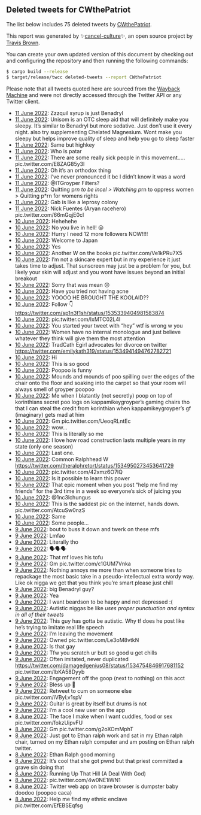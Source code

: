 ## Deleted tweets for CWthePatriot

The list below includes 75 deleted tweets by
[CWthePatriot](https://twitter.com/CWthePatriot).



This report was generated by ✨[cancel-culture](https://github.com/travisbrown/cancel-culture)✨,
an open source project by [Travis Brown](https://twitter.com/travisbrown).

You can create your own updated version of this document by checking out and configuring the
repository and then running the following commands:

```bash
$ cargo build --release
$ target/release/twcc deleted-tweets --report CWthePatriot
```

Please note that all tweets quoted here are sourced from the
[Wayback Machine](https://web.archive.org) and were not directly accessed through the Twitter API or
any Twitter client.

* [11 June 2022](https://web.archive.org/web/20220611052940/https://twitter.com/CWthePatriot/status/1535494378231214085): Zzzquil syrup is just Benadryl <!--1535494378231214085-->
* [11 June 2022](https://web.archive.org/web/20220611052828/https://twitter.com/CWthePatriot/status/1535494087767273472): Unisom is an OTC sleep aid that will definitely make you sleepy. It’s similar to Benadryl but more sedative. Just don’t use it every night. also try supplementing Chelated Magnesium. Wont make you sleepy but helps improve quality of sleep and help you go to sleep faster <!--1535494087767273472-->
* [11 June 2022](https://web.archive.org/web/20220611052432/https://twitter.com/CWthePatriot/status/1535493120749494272): Same but highkey <!--1535493120749494272-->
* [11 June 2022](https://web.archive.org/web/20220611052256/https://twitter.com/CWthePatriot/status/1535492698802573313): Who is patar <!--1535492698802573313-->
* [11 June 2022](https://web.archive.org/web/20220611034508/https://twitter.com/CWthePatriot/status/1535467901582356480): There are some really sick people in this movement….. pic.twitter.com/E8ZAG85y3l <!--1535467901582356480-->
* [11 June 2022](https://web.archive.org/web/20220611034309/https://twitter.com/CWthePatriot/status/1535467529161715712): Oh it’s an orthodox thing <!--1535467641732681728-->
* [11 June 2022](https://web.archive.org/web/20220611034309/https://twitter.com/CWthePatriot/status/1535467529161715712): I’ve never pronounced it bc I didn’t know it was a word <!--1535467529161715712-->
* [11 June 2022](https://web.archive.org/web/20220611034159/https://twitter.com/CWthePatriot/status/1535467354871582721): @ITGroyper Filters? <!--1535467354871582721-->
* [11 June 2022](https://web.archive.org/web/20220611033539/https://twitter.com/CWthePatriot/status/1535465504369889280): Quitting p*rn to be incel > Watching p*rn to oppress women > Quitting p*rn for womens rights <!--1535465504369889280-->
* [11 June 2022](https://web.archive.org/web/20220611033158/https://twitter.com/CWthePatriot/status/1535464252894392322): Gab is like a leprosy colony <!--1535464252894392322-->
* [11 June 2022](https://web.archive.org/web/20220611032919/https://twitter.com/CWthePatriot/status/1535464060812021760): Nick Fuentes (Aryan racehero) pic.twitter.com/66mGqjE0cl <!--1535464060812021760-->
* [10 June 2022](https://web.archive.org/web/20220610220333/https://twitter.com/CWthePatriot/status/1535382065423601664): Hehehehe <!--1535382065423601664-->
* [10 June 2022](https://web.archive.org/web/20220610215606/https://twitter.com/CWthePatriot/status/1535380060844150784): No you live in hell! 😒 <!--1535380060844150784-->
* [10 June 2022](https://web.archive.org/web/20220610215104/https://twitter.com/CWthePatriot/status/1535378933339672576): Hurry I need 12 more followers NOW!!!! <!--1535378933339672576-->
* [10 June 2022](https://web.archive.org/web/20220610212202/https://twitter.com/CWthePatriot/status/1535371550584545280): Welcome to Japan <!--1535371550584545280-->
* [10 June 2022](https://web.archive.org/web/20220610204347/https://twitter.com/CWthePatriot/status/1535361965362556929): Yes <!--1535361965362556929-->
* [10 June 2022](https://web.archive.org/web/20220610204225/https://twitter.com/CWthePatriot/status/1535361610436358144): Another W on the books pic.twitter.com/Ve1kPRu7X5 <!--1535361610436358144-->
* [10 June 2022](https://web.archive.org/web/20220610201004/https://twitter.com/CWthePatriot/status/1535353520039206912): I’m not a skincare expert but in my experience it just takes time to adjust. That sunscreen may just be a problem for you, but likely your skin will adjust and you wont have issues beyond an initial breakout <!--1535353520039206912-->
* [10 June 2022](https://web.archive.org/web/20220610200500/https://twitter.com/CWthePatriot/status/1535352178562412544): Sorry that was mean 😞 <!--1535352229732880385-->
* [10 June 2022](https://web.archive.org/web/20220610200500/https://twitter.com/CWthePatriot/status/1535352178562412544): Have you tried not having acne <!--1535352178562412544-->
* [10 June 2022](https://web.archive.org/web/20220610200133/https://twitter.com/CWthePatriot/status/1535351395976478720): YOOOO HE BROUGHT THE KOOLAID?? <!--1535351395976478720-->
* [10 June 2022](https://web.archive.org/web/20220610200117/https://twitter.com/CWthePatriot/status/1535351179550392320): Follow 👇 https://twitter.com/sp1n3f1sh/status/1535339404981583874 <!--1535351179550392320-->
* [10 June 2022](https://web.archive.org/web/20220610200028/https://twitter.com/CWthePatriot/status/1535351128811982848): pic.twitter.com/IxMTC02L4I <!--1535351128811982848-->
* [10 June 2022](https://web.archive.org/web/20220610180024/https://twitter.com/CWthePatriot/status/1535320784272433152): You started your tweet with “hey” wtf is wrong w you <!--1535320784272433152-->
* [10 June 2022](https://web.archive.org/web/20220610175749/https://twitter.com/CWthePatriot/status/1535319183721787392): Women have no internal monologue and just believe whatever they think will give them the most attention <!--1535319382699610112-->
* [10 June 2022](https://web.archive.org/web/20220610175749/https://twitter.com/CWthePatriot/status/1535319183721787392): TradCath Egirl advocates for divorce on twitter https://twitter.com/emilykath319/status/1534941494762782721 <!--1535319183721787392-->
* [10 June 2022](https://web.archive.org/web/20220610174740/https://twitter.com/CWthePatriot/status/1535317721201577985): Hi <!--1535317721201577985-->
* [10 June 2022](https://web.archive.org/web/20220610153808/https://twitter.com/CWthePatriot/status/1535285037192466433): This is so good <!--1535285037192466433-->
* [10 June 2022](https://web.archive.org/web/20220610153502/https://twitter.com/CWthePatriot/status/1535284221538729985): Poopoo is funny <!--1535284221538729985-->
* [10 June 2022](https://web.archive.org/web/20220610153358/https://twitter.com/CWthePatriot/status/1535284083470651392): Mounds and mounds of poo spilling over the edges of the chair onto the floor and soaking into the carpet so that your room will always smell of groyper poopoo <!--1535284083470651392-->
* [10 June 2022](https://web.archive.org/web/20220610153137/https://twitter.com/CWthePatriot/status/1535283354634899456): Me when I blatantly (not secretly) poop on top of korinthians secret poo logs on kappamikeygroyper’s gaming chairs tho that I can steal the credit from korinthian when kappamikeygroyper’s gf (imaginary) gets mad at him <!--1535283354634899456-->
* [10 June 2022](https://web.archive.org/web/20220610150415/https://twitter.com/CWthePatriot/status/1535276323031027714): Gm pic.twitter.com/UeoqRLntEc <!--1535276323031027714-->
* [10 June 2022](https://web.archive.org/web/20220610131543/https://twitter.com/CWthePatriot/status/1535249092523139074): wow… <!--1535249092523139074-->
* [10 June 2022](https://web.archive.org/web/20220610064526/https://twitter.com/CWthePatriot/status/1535151056648228864): This is literally so me <!--1535151056648228864-->
* [10 June 2022](https://web.archive.org/web/20220610060224/https://twitter.com/CWthePatriot/status/1535140099679145984): I love how road construction lasts multiple years in my state (only one season) <!--1535140099679145984-->
* [10 June 2022](https://web.archive.org/web/20220610055237/https://twitter.com/CWthePatriot/status/1535137709714313216): Last one. <!--1535137709714313216-->
* [10 June 2022](https://web.archive.org/web/20220610055106/https://twitter.com/CWthePatriot/status/1535137244490567680): Common Ralphhead W https://twitter.com/theralphretort/status/1534950273453641729 <!--1535137244490567680-->
* [10 June 2022](https://web.archive.org/web/20220610052515/https://twitter.com/CWthePatriot/status/1535130812428918786): pic.twitter.com/42xmz6O7lQ <!--1535130812428918786-->
* [10 June 2022](https://web.archive.org/web/20220610052209/https://twitter.com/CWthePatriot/status/1535130099946663936): Is it possible to learn this power <!--1535130099946663936-->
* [10 June 2022](https://web.archive.org/web/20220610052030/https://twitter.com/CWthePatriot/status/1535129688795844609): That epic moment when you post “help me find my friends” for the 3rd time in a week so everyone’s sick of juicing you <!--1535129688795844609-->
* [10 June 2022](https://web.archive.org/web/20220610022913/https://twitter.com/CWthePatriot/status/1535086528522616832): @1nc3lchungus <!--1535086528522616832-->
* [10 June 2022](https://web.archive.org/web/20220610022913/https://twitter.com/CWthePatriot/status/1535086528522616832): This is the saddest pic on the internet, hands down. pic.twitter.com/AtcuSw0nzS <!--1535086320355139584-->
* [10 June 2022](https://web.archive.org/web/20220610005937/https://twitter.com/CWthePatriot/status/1535064061552930817): Same <!--1535064061552930817-->
* [10 June 2022](https://web.archive.org/web/20220610004000/https://twitter.com/CWthePatriot/status/1535059052903837697): Some people… <!--1535059052903837697-->
* [ 9 June 2022](https://web.archive.org/web/20220609234159/https://twitter.com/CWthePatriot/status/1535043418392432640): bout to buss it down and twerk on these mfs <!--1535043418392432640-->
* [ 9 June 2022](https://web.archive.org/web/20220609233240/https://twitter.com/CWthePatriot/status/1535042022301499394): Lmfao <!--1535042022301499394-->
* [ 9 June 2022](https://web.archive.org/web/20220609221531/https://twitter.com/CWthePatriot/status/1535022681753415680): Literally tho <!--1535022681753415680-->
* [ 9 June 2022](https://web.archive.org/web/20220609170232/https://twitter.com/CWthePatriot/status/1534943960103170057): 🗣🗣🗣 <!--1534943960103170057-->
* [ 9 June 2022](https://web.archive.org/web/20220609170221/https://twitter.com/CWthePatriot/status/1534943915580657666): That mf loves his tofu <!--1534943915580657666-->
* [ 9 June 2022](https://web.archive.org/web/20220609143823/https://twitter.com/CWthePatriot/status/1534906976206921729): Gm pic.twitter.com/c1GUM7Vnka <!--1534906976206921729-->
* [ 9 June 2022](https://web.archive.org/web/20220609071232/https://twitter.com/CWthePatriot/status/1534795375734689793): Nothing annoys me more than when someone tries to repackage the most basic take in a pseudo-intellectual extra wordy way. Like ok nigga we get that you think you’re smart please just chill <!--1534795375734689793-->
* [ 9 June 2022](https://web.archive.org/web/20220609070815/https://twitter.com/CWthePatriot/status/1534794296829677568): big Benadryl guy? <!--1534794296829677568-->
* [ 9 June 2022](https://web.archive.org/web/20220609063253/https://twitter.com/CWthePatriot/status/1534785402757795840): Yea <!--1534785402757795840-->
* [ 9 June 2022](https://web.archive.org/web/20220609062223/https://twitter.com/CWthePatriot/status/1534782865942032385): I want beardson to be happy and not depressed :( <!--1534782865942032385-->
* [ 9 June 2022](https://web.archive.org/web/20220609060841/https://twitter.com/CWthePatriot/status/1534779416512847872): Autistic niggas be like *uses proper punctuation and syntax in all of their tweets* <!--1534779416512847872-->
* [ 9 June 2022](https://web.archive.org/web/20220609060704/https://twitter.com/CWthePatriot/status/1534779007228469249): This guy has gotta be autistic. Why tf does he post like he’s trying to imitate real life speech <!--1534779007228469249-->
* [ 9 June 2022](https://web.archive.org/web/20220609060524/https://twitter.com/CWthePatriot/status/1534778599403687936): I’m leaving the movement <!--1534778599403687936-->
* [ 9 June 2022](https://web.archive.org/web/20220609053525/https://twitter.com/CWthePatriot/status/1534771047953620992): Owned pic.twitter.com/Le3oM8vtkN <!--1534771047953620992-->
* [ 9 June 2022](https://web.archive.org/web/20220609051408/https://twitter.com/CWthePatriot/status/1534765706947899392): Is that gay <!--1534765753563373569-->
* [ 9 June 2022](https://web.archive.org/web/20220609051408/https://twitter.com/CWthePatriot/status/1534765706947899392): Tfw you scratch ur butt so good u get chills <!--1534765706947899392-->
* [ 9 June 2022](https://web.archive.org/web/20220609050236/https://twitter.com/CWthePatriot/status/1534762821279354880): Often imitated, never duplicated  https://twitter.com/damagedgenius08/status/1534754846917681152  pic.twitter.com/lbKA58Dyyb <!--1534762821279354880-->
* [ 9 June 2022](https://web.archive.org/web/20220609013746/https://twitter.com/CWthePatriot/status/1534711161647575040): Engagement off the goop (next to nothing) on this acct <!--1534711161647575040-->
* [ 9 June 2022](https://web.archive.org/web/20220609013636/https://twitter.com/CWthePatriot/status/1534710951227772928): Bless up 🙏 <!--1534710951227772928-->
* [ 9 June 2022](https://web.archive.org/web/20220609003509/https://twitter.com/CWthePatriot/status/1534695416960233474): Retweet to cum on someone else  pic.twitter.com/iVByLv1spV <!--1534695416960233474-->
* [ 9 June 2022](https://web.archive.org/web/20220609002911/https://twitter.com/CWthePatriot/status/1534692720404336640): Guitar is great by itself but drums is not <!--1534692720404336640-->
* [ 9 June 2022](https://web.archive.org/web/20220609001318/https://twitter.com/CWthePatriot/status/1534690020593872896): I’m a cool new user on the app <!--1534690020593872896-->
* [ 8 June 2022](https://web.archive.org/web/20220608184352/https://twitter.com/CWthePatriot/status/1534607058263109634): The face I make when I want cuddles, food or sex pic.twitter.com/fokzUipvFU <!--1534607058263109634-->
* [ 8 June 2022](https://web.archive.org/web/20220608130258/https://twitter.com/CWthePatriot/status/1534521231659085825): Gm pic.twitter.com/g2oXOmMphT <!--1534521231659085825-->
* [ 8 June 2022](https://web.archive.org/web/20220608130225/https://twitter.com/CWthePatriot/status/1534521093192462336): Just got to Ethan ralph work and sat in my Ethan ralph chair, turned on my Ethan ralph computer and am posting on Ethan ralph twitter. <!--1534521093192462336-->
* [ 8 June 2022](https://web.archive.org/web/20220608130118/https://twitter.com/CWthePatriot/status/1534520823335178242): Ethan Ralph good morning <!--1534520823335178242-->
* [ 8 June 2022](https://web.archive.org/web/20220608044022/https://twitter.com/CWthePatriot/status/1534394636722008064): It’s cool that she got pwnd but that priest committed a grave sin doing that <!--1534394636722008064-->
* [ 8 June 2022](https://web.archive.org/web/20220608042826/https://twitter.com/CWthePatriot/status/1534391811707387904): Running Up That Hill (A Deal With God) <!--1534391811707387904-->
* [ 8 June 2022](https://web.archive.org/web/20220608035451/https://twitter.com/CWthePatriot/status/1534383390375526401): pic.twitter.com/4w0NE1iWN1 <!--1534383390375526401-->
* [ 8 June 2022](https://web.archive.org/web/20220608031729/https://twitter.com/CWthePatriot/status/1534373890658430976): Twitter web app on brave browser is dumpster baby doodoo (poopoo caca) <!--1534373890658430976-->
* [ 8 June 2022](https://web.archive.org/web/20220608030729/https://twitter.com/CWthePatriot/status/1534371281528840193): Help me find my ethnic enclave pic.twitter.com/EfEBSEqfsg <!--1534371281528840193-->
